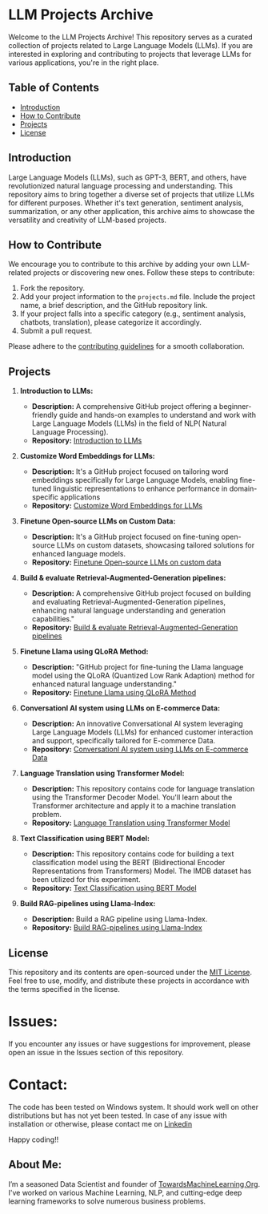 # LLM Projects Archive

Welcome to the LLM Projects Archive! This repository serves as a curated collection of projects related to Large Language Models (LLMs). If you are interested in exploring and contributing to projects that leverage LLMs for various applications, you're in the right place.

## Table of Contents

- [Introduction](#introduction)
- [How to Contribute](#how-to-contribute)
- [Projects](#projects)
- [License](#license)

## Introduction

Large Language Models (LLMs), such as GPT-3, BERT, and others, have revolutionized natural language processing and understanding. This repository aims to bring together a diverse set of projects that utilize LLMs for different purposes. Whether it's text generation, sentiment analysis, summarization, or any other application, this archive aims to showcase the versatility and creativity of LLM-based projects.

## How to Contribute

We encourage you to contribute to this archive by adding your own LLM-related projects or discovering new ones. Follow these steps to contribute:

1. Fork the repository.
2. Add your project information to the `projects.md` file. Include the project name, a brief description, and the GitHub repository link.
3. If your project falls into a specific category (e.g., sentiment analysis, chatbots, translation), please categorize it accordingly.
4. Submit a pull request.

Please adhere to the [contributing guidelines](CONTRIBUTING.md) for a smooth collaboration.

## Projects

1. **Introduction to LLMs:** 
   - **Description:**  A comprehensive GitHub project offering a beginner-friendly guide and hands-on examples to understand and work with Large Language Models (LLMs) in the field of NLP( Natural Language Processing).
   - **Repository:** [Introduction to LLMs](https://github.com/Praveen76/Introduction-to-LLMs)

2. **Customize Word Embeddings for LLMs:** 
   - **Description:** It's a GitHub project focused on tailoring word embeddings specifically for Large Language Models, enabling fine-tuned linguistic representations to enhance performance in domain-specific applications
   - **Repository:** [Customize Word Embeddings for LLMs](https://github.com/Praveen76/Customize-Word-Embeddings-for-LLMs)

3. **Finetune Open-source LLMs on Custom Data:** 
   - **Description:** It's a GitHub project focused on fine-tuning open-source LLMs on custom datasets, showcasing tailored solutions for enhanced language models.
   - **Repository:** [Finetune Open-source LLMs on custom data](https://github.com/Praveen76/Finetune-Open-Source-LLMs-on-custom-data.git)
   
4. **Build & evaluate Retrieval-Augmented-Generation pipelines:** 
   - **Description:** A comprehensive GitHub project focused on building and evaluating Retrieval-Augmented-Generation pipelines, enhancing natural language understanding and generation capabilities."
   - **Repository:** [Build & evaluate Retrieval-Augmented-Generation pipelines](https://github.com/Praveen76/Build-Retrieval-Augmented-Generation-pipelines.git)

5. **Finetune Llama using QLoRA Method:** 
   - **Description:** "GitHub project for fine-tuning the Llama language model using the QLoRA (Quantized Low Rank Adaption) method for enhanced natural language understanding."
   - **Repository:** [Finetune Llama using QLoRA Method](https://github.com/Praveen76/Fine-tune-LLAMA-with-QLoRA/)

6. **Conversationl AI system using LLMs on E-commerce Data:** 
   - **Description:** An innovative Conversational AI system leveraging Large Language Models (LLMs) for enhanced customer interaction and support, specifically tailored for E-commerce Data.
   - **Repository:** [Conversationl AI system using LLMs on E-commerce Data](https://github.com/Praveen76/Conversation-AI-System-using-LLMs-on-E-commerce-Data)
7. **Language Translation using Transformer Model:**
   - **Description:** This repository contains code for language translation using the Transformer Decoder Model. You'll learn about the Transformer architecture and apply it to a machine translation problem.
   - **Repository:** [Language Translation using Transformer Model](https://github.com/Praveen76/Language-Translation-using-Transformer-Decoder-Model)
8. **Text Classification using BERT Model:**
   - **Description:** This repository contains code for building a text classification model using the BERT (Bidirectional Encoder Representations from Transformers) Model. The IMDB dataset has been utilized for this experiment.
   - **Repository:** [Text Classification using BERT Model](https://github.com/Praveen76/Text-Classification-using-BERT-Model)
9. **Build RAG-pipelines using Llama-Index:**
   - **Description:** Build a RAG pipeline using Llama-Index.
   - **Repository:** [Build RAG-pipelines using Llama-Index](https://github.com/Praveen76/Build-RAG-pipelines-using-Llama-Index/tree/main)

<!-- Add more projects as needed -->

## License

This repository and its contents are open-sourced under the [MIT License](LICENSE). Feel free to use, modify, and distribute these projects in accordance with the terms specified in the license.

# Issues:
If you encounter any issues or have suggestions for improvement, please open an issue in the Issues section of this repository.

# Contact:
The code has been tested on Windows system. It should work well on other distributions but has not yet been tested. In case of any issue with installation or otherwise, please contact me on [Linkedin](https://www.linkedin.com/in/praveen-kumar-anwla-49169266/)

Happy coding!!

## **About Me**:
I’m a seasoned Data Scientist and founder of [TowardsMachineLearning.Org](https://towardsmachinelearning.org/). I've worked on various Machine Learning, NLP, and cutting-edge deep learning frameworks to solve numerous business problems.
